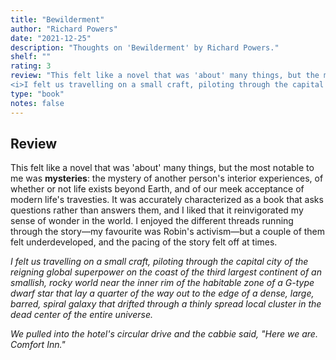 ```yaml
---
title: "Bewilderment"
author: "Richard Powers"
date: "2021-12-25"
description: "Thoughts on 'Bewilderment' by Richard Powers."
shelf: ""
rating: 3
review: "This felt like a novel that was 'about' many things, but the most notable to me was <b>mysteries</b>: the mystery of another person's interior experiences, of whether or not life exists beyond Earth, and of our meek acceptance of modern life's travesties. It was accurately characterized as a book that asks questions rather than answers them, and I liked that it reinvigorated my sense of wonder in the world. I enjoyed the different threads running through the story—my favourite was Robin's activism—but a couple of them felt underdeveloped, and the pacing of the story felt off at times.<br/><br/>
<i>I felt us travelling on a small craft, piloting through the capital city of the reigning global superpower on the coast of the third largest continent of an smallish, rocky world near the inner rim of the habitable zone of a G-type dwarf star that lay a quarter of the way out to the edge of a dense, large, barred, spiral galaxy that drifted through a thinly spread local cluster in the dead center of the entire universe.<br/>We pulled into the hotel's circular drive and the cabbie said, 'Here we are. Comfort Inn.'</i>"
type: "book" 
notes: false
---
```


## Review

This felt like a novel that was 'about' many things, but the most notable to me was <b>mysteries</b>: the mystery of another person's interior experiences, of whether or not life exists beyond Earth, and of our meek acceptance of modern life's travesties. It was accurately characterized as a book that asks questions rather than answers them, and I liked that it reinvigorated my sense of wonder in the world. I enjoyed the different threads running through the story—my favourite was Robin's activism—but a couple of them felt underdeveloped, and the pacing of the story felt off at times.

_I felt us travelling on a small craft, piloting through the capital city of the reigning global superpower on the coast of the third largest continent of an smallish, rocky world near the inner rim of the habitable zone of a G-type dwarf star that lay a quarter of the way out to the edge of a dense, large, barred, spiral galaxy that drifted through a thinly spread local cluster in the dead center of the entire universe._

_We pulled into the hotel's circular drive and the cabbie said, "Here we are. Comfort Inn."_
